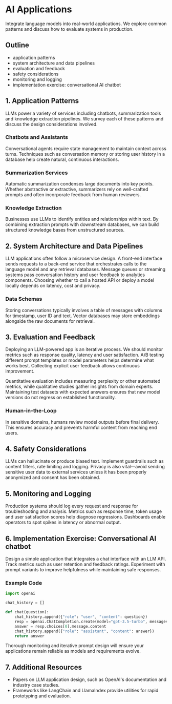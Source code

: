 # AI Applications
Integrate language models into real-world applications. We explore common patterns and discuss how to evaluate systems in production.

## Outline
- application patterns
- system architecture and data pipelines
- evaluation and feedback
- safety considerations
- monitoring and logging
- implementation exercise: conversational AI chatbot

## 1. Application Patterns
LLMs power a variety of services including chatbots, summarization tools and knowledge extraction pipelines. We survey each of these patterns and discuss the design considerations involved.

### Chatbots and Assistants
Conversational agents require state management to maintain context across turns. Techniques such as conversation memory or storing user history in a database help create natural, continuous interactions.

### Summarization Services
Automatic summarization condenses large documents into key points. Whether abstractive or extractive, summarizers rely on well-crafted prompts and often incorporate feedback from human reviewers.

### Knowledge Extraction
Businesses use LLMs to identify entities and relationships within text. By combining extraction prompts with downstream databases, we can build structured knowledge bases from unstructured sources.

## 2. System Architecture and Data Pipelines
LLM applications often follow a microservice design. A front-end interface sends
requests to a back-end service that orchestrates calls to the language model and
any retrieval databases. Message queues or streaming systems pass conversation
history and user feedback to analytics components. Choosing whether to call a
hosted API or deploy a model locally depends on latency, cost and privacy.

### Data Schemas
Storing conversations typically involves a table of messages with columns for
timestamp, user ID and text. Vector databases may store embeddings alongside the
raw documents for retrieval.

## 3. Evaluation and Feedback
Deploying an LLM-powered app is an iterative process. We should monitor metrics such as response quality, latency and user satisfaction. A/B testing different prompt templates or model parameters helps determine what works best. Collecting explicit user feedback allows continuous improvement.

Quantitative evaluation includes measuring perplexity or other automated metrics, while qualitative studies gather insights from domain experts. Maintaining test datasets with expected answers ensures that new model versions do not regress on established functionality.

### Human-in-the-Loop
In sensitive domains, humans review model outputs before final delivery. This ensures accuracy and prevents harmful content from reaching end users.

## 4. Safety Considerations
LLMs can hallucinate or produce biased text. Implement guardrails such as content filters, rate limiting and logging. Privacy is also vital—avoid sending sensitive user data to external services unless it has been properly anonymized and consent has been obtained.

## 5. Monitoring and Logging
Production systems should log every request and response for troubleshooting and
analysis. Metrics such as response time, token usage and user satisfaction scores
help diagnose regressions. Dashboards enable operators to spot spikes in latency
or abnormal output.

## 6. Implementation Exercise: Conversational AI chatbot
Design a simple application that integrates a chat interface with an LLM API. Track metrics such as user retention and feedback ratings. Experiment with prompt variants to improve helpfulness while maintaining safe responses.

### Example Code

```python
import openai

chat_history = []

def chat(question):
    chat_history.append({"role": "user", "content": question})
    resp = openai.ChatCompletion.create(model="gpt-3.5-turbo", messages=chat_history)
    answer = resp.choices[0].message.content
    chat_history.append({"role": "assistant", "content": answer})
    return answer
```

Thorough monitoring and iterative prompt design will ensure your applications remain reliable as models and requirements evolve.

## 7. Additional Resources
- Papers on LLM application design, such as OpenAI's documentation and industry
  case studies.
- Frameworks like LangChain and LlamaIndex provide utilities for rapid
  prototyping and evaluation.
